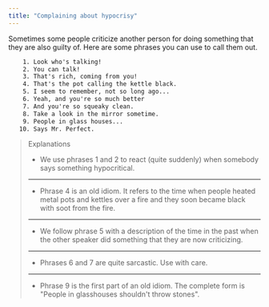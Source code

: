 ```yaml
---
title: "Complaining about hypocrisy"
---
```


Sometimes some people criticize another person for doing something that they are also guilty of. Here are some phrases you can use to call them out.

```txt
    1. Look who's talking!
    2. You can talk!
    3. That's rich, coming from you!
    4. That's the pot calling the kettle black.
    5. I seem to remember, not so long ago...
    6. Yeah, and you're so much better
    7. And you're so squeaky clean.
    8. Take a look in the mirror sometime.
    9. People in glass houses...
   10. Says Mr. Perfect.
```

> Explanations
>
> - We use phrases 1 and 2 to react (quite suddenly) when somebody says something hypocritical.
>
> ---
>
> - Phrase 4 is an old idiom. It refers to the time when people heated metal pots and kettles over a fire and they soon became black with soot from the fire.
>
> ---
>
> - We follow phrase 5 with a description of the time in the past when the other speaker did something that they are now criticizing.
>
> ---
>
> - Phrases 6 and 7 are quite sarcastic. Use with care.
>
> ---
>
> - Phrase 9 is the first part of an old idiom. The complete form is "People in glasshouses shouldn't throw stones".
